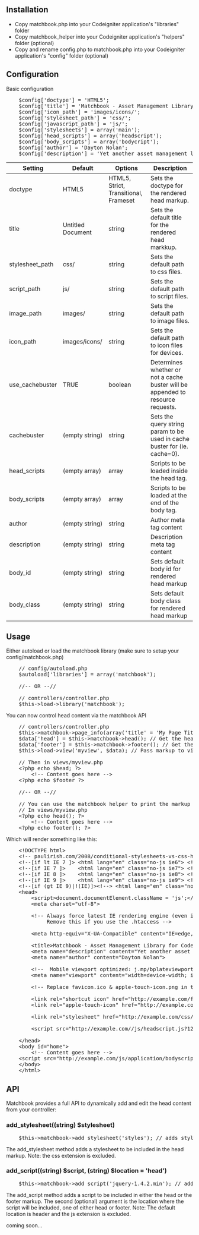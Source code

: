## Installation
* Copy matchbook.php into your Codeigniter application's "libraries" folder
* Copy matchbook_helper into your Codeigniter application's "helpers" folder (optional)
* Copy and rename config.php to matchbook.php into your Codeigniter application's "config" folder (optional)

## Configuration
Basic configuration
<pre name="code" class="php">
	$config['doctype'] = 'HTML5';
	$config['title'] = 'Matchbook - Asset Management Library for Codeigniter';
	$config['icon_path'] = 'images/icons/';
	$config['stylesheet_path'] = 'css/';
	$config['javascript_path'] = 'js/';
	$config['stylesheets'] = array('main');
	$config['head_scripts'] = array('headscript');
	$config['body_scripts'] = array('bodycript');
	$config['author'] = 'Dayton Nolan';
	$config['description'] = 'Yet another asset management library for Codeigniter';
</pre>

<table border="0" cellspacing="0" cellpadding="0">
	<thead>
		<tr>
			<th>Setting</th>
			<th>Default</th>
			<th>Options</th>
			<th>Description</th>
		</tr>
	</thead>
	<tbody>
		<tr>
			<td>doctype</td>
			<td>HTML5</td>
			<td>HTML5, Strict, Transitional, Frameset</td>
			<td>Sets the doctype for the rendered head markup.</td>
		</tr>
		<tr>
			<td>title</td>
			<td>Untitled Document</td>
			<td>string</td>
			<td>Sets the default title for the rendered head markkup.</td>
		</tr>
		<tr>
			<td>stylesheet_path</td>
			<td>css/</td>
			<td>string</td>
			<td>Sets the default path to css files.</td>
		</tr>
		<tr>
			<td>script_path</td>
			<td>js/</td>
			<td>string</td>
			<td>Sets the default path to script files.</td>
		</tr>
		<tr>
			<td>image_path</td>
			<td>images/</td>
			<td>string</td>
			<td>Sets the default path to image files.</td>
		</tr>
		<tr>
			<td>icon_path</td>
			<td>images/icons/</td>
			<td>string</td>
			<td>Sets the default path to icon files for devices.</td>
		</tr>
		<tr>
			<td>use_cachebuster</td>
			<td>TRUE</td>
			<td>boolean</td>
			<td>Determines whether or not a cache buster will be appended to resource requests.</td>
		</tr>
		<tr>
			<td>cachebuster</td>
			<td>(empty string)</td>
			<td>string</td>
			<td>Sets the query string param to be used in cache buster for (ie. cache=0).</td>
		</tr>
		<tr>
			<td>head_scripts</td>
			<td>(empty array)</td>
			<td>array</td>
			<td>Scripts to be loaded inside the head tag.</td>
		</tr>
		<tr>
			<td>body_scripts</td>
			<td>(empty array)</td>
			<td>array</td>
			<td>Scripts to be loaded at the end of the body tag.</td>
		</tr>
		<tr>
			<td>author</td>
			<td>(empty string)</td>
			<td>string</td>
			<td>Author meta tag content</td>
		</tr>
		<tr>
			<td>description</td>
			<td>(empty string)</td>
			<td>string</td>
			<td>Description meta tag content</td>
		</tr>
		<tr>
			<td>body_id</td>
			<td>(empty string)</td>
			<td>string</td>
			<td>Sets default body id for rendered head markup</td>
		</tr>
		<tr>
			<td>body_class</td>
			<td>(empty string)</td>
			<td>string</td>
			<td>Sets default body class for rendered head markup</td>
		</tr>
	</tbody>
</table>

## Usage

Either autoload or load the matchbook library (make sure to setup your config/matchbook.php)

<pre name="code" class="php">
	// config/autoload.php
	$autoload['libraries'] = array('matchbook');
	
	//-- OR --//
	
	// controllers/controller.php
	$this->load->library('matchbook');
</pre>

You can now control head content via the matchbook API

<pre name="code" class="php">
	// controllers/controller.php
	$this->matchbook->page_info(array('title' = 'My Page Title', 'id' => 'home'));
	$data['head'] = $this->matchbook->head(); // Get the head markup
	$data['footer'] = $this->matchbook->footer(); // Get the closing footer markup
	$this->load->view('myview', $data); // Pass markup to view
	
	// Then in views/myview.php
	&lt;?php echo $head; ?&gt;
		&lt;!-- Content goes here --&gt;
	&lt;?php echo $footer ?&gt;
	
	//-- OR --//
	
	// You can use the matchbook helper to print the markup directly in a view
	// In views/myview.php
	&lt;?php echo head(); ?&gt;
		&lt;!-- Content goes here --&gt;
	&lt;?php echo footer(); ?&gt;
</pre>

Which will render something like this:

<pre name="code" class="php">
	&lt;!DOCTYPE html&gt;
	&lt;!-- paulirish.com/2008/conditional-stylesheets-vs-css-hacks-answer-neither/ --&gt; 
	&lt;!--[if lt IE 7 ]&gt; &lt;html lang="en" class="no-js ie6"&gt; &lt;![endif]--&gt;
	&lt;!--[if IE 7 ]&gt;    &lt;html lang="en" class="no-js ie7"&gt; &lt;![endif]--&gt;
	&lt;!--[if IE 8 ]&gt;    &lt;html lang="en" class="no-js ie8"&gt; &lt;![endif]--&gt;
	&lt;!--[if IE 9 ]&gt;    &lt;html lang="en" class="no-js ie9"&gt; &lt;![endif]--&gt;
	&lt;!--[if (gt IE 9)|!(IE)]&gt;&lt;!--&gt; &lt;html lang="en" class="no-js"&gt; &lt;!--&lt;![endif]--&gt;
	&lt;head&gt;
		&lt;script&gt;document.documentElement.className = 'js';&lt;/script&gt;
		&lt;meta charset="utf-8"&gt;

		&lt;!-- Always force latest IE rendering engine (even in intranet) & Chrome Frame 
			 Remove this if you use the .htaccess --&gt;

		&lt;meta http-equiv="X-UA-Compatible" content="IE=edge,chrome=1"&gt;

		&lt;title&gt;Matchbook - Asset Management Library for Codeigniter&lt;/title&gt;
	  	&lt;meta name="description" content="Yet another asset manager for Codeigniter"&gt;
	  	&lt;meta name="author" content="Dayton Nolan"&gt;

	  	&lt;!--  Mobile viewport optimized: j.mp/bplateviewport --&gt;
	  	&lt;meta name="viewport" content="width=device-width; initial-scale=1.0"&gt;

	  	&lt;!-- Replace favicon.ico & apple-touch-icon.png in the root of your domain and delete these references --&gt;

	  	&lt;link rel="shortcut icon" href="http://example.com/favicon.ico"&gt;
	  	&lt;link rel="apple-touch-icon" href="http://example.com/images/icons/ios-icon.png"&gt;

		&lt;link rel="stylesheet" href="http://example.com/css/main.css?1286342222" type="text/css" charset="utf-8" /&gt;

		&lt;script src="http://example.com//js/headscript.js?1286342222"&gt;&lt;/script&gt;

	&lt;/head&gt;
	&lt;body id="home"&gt;
		&lt;!-- Content goes here --&gt;
	&lt;script src="http://example.com/js/application/bodyscript.js?1286342222"&gt;&lt;/script&gt;
	&lt;/body&gt;
	&lt;/html&gt;
</pre>

## API

Matchbook provides a full API to dynamically add and edit the head content from your controller:

### add_stylesheet((string) $stylesheet)
<pre name="code" class="php">
	$this->matchbook->add_stylesheet('styles'); // adds styles.css to stylesheets to be included in the head markup
</pre>
The add_stylesheet method adds a stylesheet to be included in the head markup. Note: the css extension is excluded.

### add_script((string) $script, (string) $location = 'head')
<pre name="code" class="php">
	$this->matchbook->add_script('jquery-1.4.2.min'); // adds jquery-1.4.2.min.js to head_scripts to be included in the head markup
</pre>
The add_script method adds a script to be included in either the head or the footer markup. The second (optional) argument is the location where the script will be included, one of either head or footer. Note: The default location is header and the js extension is excluded.

coming soon...